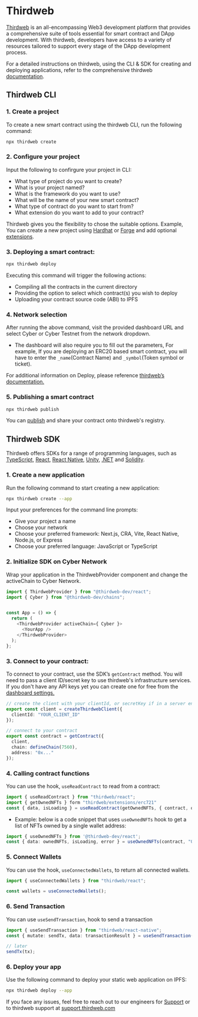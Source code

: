 # Thirdweb

[Thirdweb](https://thirdweb.com/cyber) is an all-encompassing Web3 development platform that provides a comprehensive suite of tools essential for smart contract and DApp development. With thirdweb, developers have access to a variety of resources tailored to support every stage of the DApp development process.

For a detailed instructions on thirdweb, using the CLI & SDK for creating and deploying applications, refer to the comprehensive thirdweb [documentation](https://portal.thirdweb.com/).

## Thirdweb CLI

### 1. Create a project

To create a new smart contract using the thirdweb CLI, run the following command:

````bash
npx thirdweb create
````

### 2. Configure your project

Input the following to confirgure your project in CLI:

- What type of project do you want to create?
- What is your project named?
- What is the framework do you want to use?
- What will be the name of your new smart contract?
- What type of contract do you want to start from?
- What extension do you want to add to your contract?

Thirdweb gives you the flexibility to chose the suitable options. Example, You can create a new project using [Hardhat](/developer-tools/deploy/hardhat) or [Forge](/developer-tools/deploy/foundry) and add optional [extensions](https://portal.thirdweb.com/typescript/v5/extensions).

### 3. Deploying a smart contract:

````bash
npx thirdweb deploy
````

Executing this command will trigger the following actions:

- Compiling all the contracts in the current directory
- Providing the option to select which contract(s) you wish to deploy
- Uploading your contract source code (ABI) to IPFS


### 4. Network selection 

After running the above command, visit the provided dashboard URL and select Cyber or Cyber Testnet from the network dropdown.

- The dashboard will also require you to fill out the parameters, For example, If you are deploying an ERC20 based smart contract, you will have to enter the `_name`(Contract Name) and `_symbol`(Token symbol or ticket).

For additional information on Deploy, please reference [thirdweb’s documentation.](https://portal.thirdweb.com/contracts/deploy/overview)

### 5. Publishing a smart contract

````bash
npx thirdweb publish
````

You can [publish](https://portal.thirdweb.com/contracts/publish/overview) and share your contract onto thirdweb's registry.


## Thirdweb SDK

Thirdweb offers SDKs for a range of programming languages, such as [TypeScript](https://portal.thirdweb.com/typescript/v5), [React](https://portal.thirdweb.com/typescript/v5/react), [React Native](https://portal.thirdweb.com/react-native/v0), [Unity](https://portal.thirdweb.com/unity), [.NET](https://portal.thirdweb.com/dotnet) and [Solidity](https://portal.thirdweb.com/contracts/build/overview).

### 1. Create a new application

Run the following command to start creating a new application:

````bash
npx thirdweb create --app
````

Input your preferences for the command line prompts:
- Give your project a name
- Choose your network
- Choose your preferred framework: Next.js, CRA, Vite, React Native, Node.js, or Express
- Choose your preferred language: JavaScript or TypeScript


### 2. Initialize SDK on Cyber Network
Wrap your application in the ThirdwebProvider component and change the activeChain to Cyber Network.

````typescript
import { ThirdwebProvider } from "@thirdweb-dev/react";
import { Cyber } from "@thirdweb-dev/chains";


const App = () => {
  return (
    <ThirdwebProvider activeChain={ Cyber }>
      <YourApp />
    </ThirdwebProvider>
  );
};
````

### 3. Connect to your contract:

To connect to your contract, use the SDK’s `getContract` method. You will need to pass a client ID/secret key to use thirdweb's infrastructure services. If you don't have any API keys yet you can create one for free from the [dashboard settings.](https://thirdweb.com/dashboard)

````typescript
// create the client with your clientId, or secretKey if in a server environment
export const client = createThirdwebClient({ 
  clientId: "YOUR_CLIENT_ID" 
});

// connect to your contract
export const contract = getContract({ 
  client, 
  chain: defineChain(7560), 
  address: "0x..."
});
````
### 4. Calling contract functions

You can use the hook, `useReadContract` to read from a contract:

````typescript
import { useReadContract } from "thirdweb/react";
import { getOwnedNFTs } form "thirdweb/extensions/erc721"
const { data, isLoading } = useReadContract(getOwnedNFTs, { contract, owner: address });
````

- Example: below is a code snippet that uses `useOwnedNFTs` hook to get a list of NFTs owned by a single wallet address:

````typescript
import { useOwnedNFTs } from '@thirdweb-dev/react';
const { data: ownedNFTs, isLoading, error } = useOwnedNFTs(contract, "0x...", { start: 0, count: 100 });

````

### 5. Connect Wallets

You can use the hook, `useConnectedWallets`, to return all connected wallets.

````typescript
import { useConnectedWallets } from "thirdweb/react";

const wallets = useConnectedWallets();
````

### 6. Send Transaction
You can use `useSendTransaction`, hook to send a transaction
````typescript
import { useSendTransaction } from "thirdweb/react-native";
const { mutate: sendTx, data: transactionResult } = useSendTransaction();

// later
sendTx(tx);
````

### 6. Deploy your app

Use the following command to deploy your static web application on IPFS:

````bash
npx thirdweb deploy --app
````

If you face any issues, feel free to reach out to our engineers for [Support](/support.md) or to thirdweb support at [support.thirdweb.com](support.thirdweb.com)

